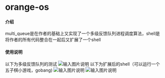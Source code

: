 # orange-os

#### 介绍
multi_queue是在作者的基础上又实现了一个多级反馈队列进程调度算法，shell是将作者的所有代码整合在一起后又扩展了一个shell

#### 使用说明
以下为多级反馈队列的测试
![输入图片说明](https://images.gitee.com/uploads/images/2022/0316/100706_7c30a311_9521453.png "QQ截图20220316100150.png")
以下为扩展后的shell（可以运行一个五子棋小游戏，gobang)
![输入图片说明](https://images.gitee.com/uploads/images/2022/0316/100723_561b6c5e_9521453.png "QQ截图20220316100316.png")
![输入图片说明](https://images.gitee.com/uploads/images/2022/0316/100738_50389eb4_9521453.png "QQ截图20220316100402.png")